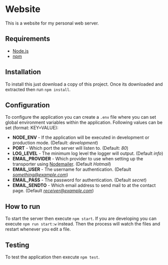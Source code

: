 # Website
This is a website for my personal web server.

## Requirements
- [Node.js](https://nodejs.org)
- [npm](https://www.npmjs.com/)

## Installation
To install this just download a copy of this project.
Once its downloaded and extracted then run `npm install`.

## Configuration
To configure the application you can create a `.env` file
where you can set global environment variables within the application.
Following values can be set (format: KEY=VALUE):

- **NODE_ENV** - If the application will be executed in development or production mode. (Default: *development*)
- **PORT** - Which port the server will listen to. (Default: *80*)
- **LOG_LEVEL** - The minimum log level the logger will output. (Default *info*)
- **EMAIL_PROVIDER** - Which provider to use when setting up the transporter using [Nodemailer](https://nodemailer.com/smtp/well-known/). (Default *Hotmail*)
- **EMAIL_USER** - The username for authentication. (Default *something@example.com*)
- **EMAIL_PASS** - The password for authentication. (Default *secret*)
- **EMAIL_SENDTO** - Which email address to send mail to at the contact page. (Default *receiver@example.com*)

## How to run
To start the server then execute `npm start`.
If you are developing you can execute `npm run start:w` instead.
Then the process will watch the files and restart whenever you edit a file.

## Testing
To test the application then execute `npm test`.
